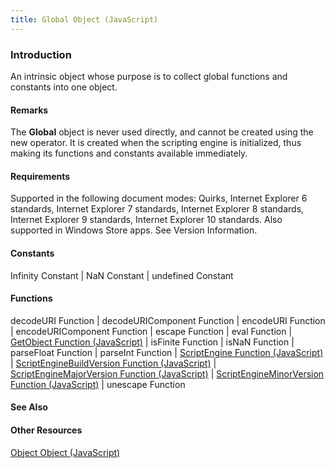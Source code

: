 ```yaml
---
title: Global Object (JavaScript)
---
```


### Introduction 

 An intrinsic object whose purpose is to collect global functions and constants into one object.

#### Remarks 

<div id="languageReferenceRemarksSection" class="section" name="collapseableSection" style="">
  <p xmlns:util="util">
    The <b>Global</b> object is never used directly, and cannot be created using the <span sdata="langKeyword" value="new"><span class="keyword">new</span></span> operator. It is created when the
    scripting engine is initialized, thus making its functions and constants available immediately.
  </p>
</div>

#### Requirements 

<div id="sectionSection0" class="section" name="collapseableSection" style="" expanded="true">
  <p xmlns:util="util"></p>
  <p>
    Supported in the following document modes: Quirks, Internet Explorer 6 standards, Internet Explorer 7 standards, Internet Explorer 8 standards, Internet Explorer 9 standards, Internet Explorer 10
    standards. Also supported in Windows Store apps. See Version Information.
  </p>
</div>

#### Constants 

<div id="sectionSection1" class="section" name="collapseableSection" style="" expanded="true">
  <p xmlns:util="util">
    Infinity Constant | NaN Constant | undefined Constant
  </p>
</div>

#### Functions 

<div id="sectionSection2" class="section" name="collapseableSection" style="" expanded="true">
  <p xmlns:util="util">
    decodeURI Function | decodeURIComponent Function | encodeURI Function | encodeURIComponent Function | escape Function | eval Function | <span sdata="link"><a href=
    "62efcdbc-8b86-491d-9000-ef38aa9942a9.htm">GetObject Function (JavaScript)</a></span> | isFinite Function | isNaN Function | parseFloat Function | parseInt Function | <span sdata="link"><a href=
    "65674b2b-d2c2-4493-99b3-f0d20fda8249.htm">ScriptEngine Function (JavaScript)</a></span> | <span sdata="link"><a href="7e255030-b0a3-420b-9c96-bb3e93c9333f.htm">ScriptEngineBuildVersion Function
    (JavaScript)</a></span> | <span sdata="link"><a href="3e251bce-1e14-4cb5-b79f-53845d1920fd.htm">ScriptEngineMajorVersion Function (JavaScript)</a></span> | <span sdata="link"><a href=
    "caa506a5-e61d-4b2a-8b83-83d56a2f26cd.htm">ScriptEngineMinorVersion Function (JavaScript)</a></span> | unescape Function
  </p>
</div>

#### See Also 

<div id="seeAlsoSection" class="section" name="collapseableSection" style="">
  <h4 class="subHeading">
    Other Resources
  </h4>
  <div class="seeAlsoStyle">
    <span sdata="link" xmlns:util="util"><a href="d24ef8fc-217b-4828-94e1-19f72780bae0.htm">Object Object (JavaScript)</a></span>
  </div>
</div>

